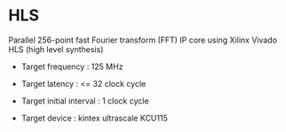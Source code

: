 # HLS

Parallel 256-point fast Fourier transform (FFT) IP core using Xilinx Vivado HLS (high level synthesis)

- Target frequency : 125 MHz

- Target latency :  <= 32 clock cycle

- Target initial interval : 1 clock cycle

- Target device : kintex ultrascale KCU115

